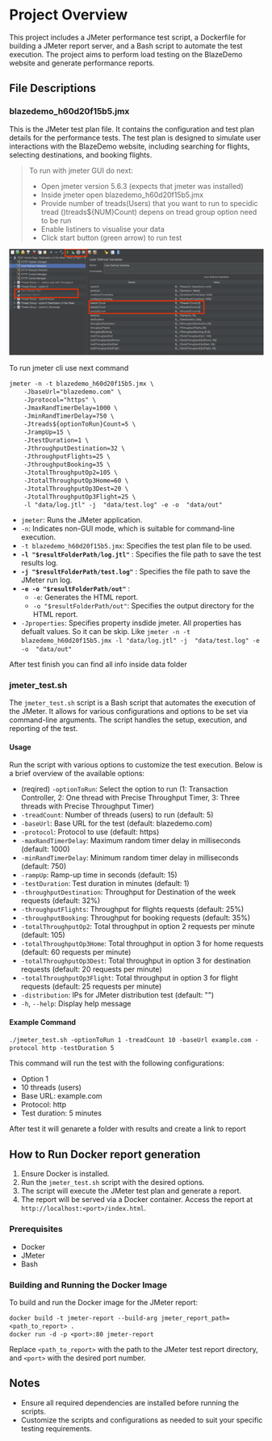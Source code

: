 
# Project Overview

This project includes a JMeter performance test script, a Dockerfile for building a JMeter report server, and a Bash script to automate the test execution. The project aims to perform load testing on the BlazeDemo website and generate performance reports.

## File Descriptions

### blazedemo_h60d20f15b5.jmx

This is the JMeter test plan file. It contains the configuration and test plan details for the performance tests. The test plan is designed to simulate user interactions with the BlazeDemo website, including searching for flights, selecting destinations, and booking flights.

> To run with jmeter GUI do next: 
>
> * Open jmeter version 5.6.3 (expects that jmeter was installed)
> * Inside jmeter open blazedemo_h60d20f15b5.jmx
> * Provide number of treads(Users) that you want to run to specidic tread ()treads${NUM}Count) depens on tread group option need to be run
> * Enable listiners to visualise your data
> * Click start button (green arrow) to run test

![1718963300746](image/readme/1718963300746.png)

To run jmeter cli use next command 

```
jmeter -n -t blazedemo_h60d20f15b5.jmx \
    -JbaseUrl="blazedemo.com" \
    -Jprotocol="https" \
    -JmaxRandTimerDelay=1000 \
    -JminRandTimerDelay=750 \
    -Jtreads${optionToRun}Count=5 \
    -JrampUp=15 \
    -JtestDuration=1 \
    -JthroughputDestination=32 \
    -JthroughputFlights=25 \
    -JthroughputBooking=35 \
    -JtotalThroughputOp2=105 \
    -JtotalThroughputOp3Home=60 \
    -JtotalThroughputOp3Dest=20 \
    -JtotalThroughputOp3Flight=25 \
    -l "data/log.jtl" -j  "data/test.log" -e -o  "data/out"
```

* `jmeter`: Runs the JMeter application.
* `-n`: Indicates non-GUI mode, which is suitable for command-line execution.
* `-t blazedemo_h60d20f15b5.jmx`: Specifies the test plan file to be used.
* **`-l "$resultFolderPath/log.jtl"`** : Specifies the file path to save the test results log.
* **`-j "$resultFolderPath/test.log"`** : Specifies the file path to save the JMeter run log.
* **`-e -o "$resultFolderPath/out"`** :
  * `-e`: Generates the HTML report.
  * `-o "$resultFolderPath/out"`: Specifies the output directory for the HTML report.
* `-Jproperties`: Specifies property insdide jmeter. All properties has defualt values. So it can be skip. Like `jmeter -n -t blazedemo_h60d20f15b5.jmx -l "data/log.jtl" -j  "data/test.log" -e -o  "data/out"`

After test finish you can find all info inside data folder

### jmeter_test.sh

The `jmeter_test.sh` script is a Bash script that automates the execution of the JMeter. It allows for various configurations and options to be set via command-line arguments. The script handles the setup, execution, and reporting of the test.

#### Usage

Run the script with various options to customize the test execution. Below is a brief overview of the available options:

* (reqired) `-optionToRun`: Select the option to run (1: Transaction Controller, 2: One thread with Precise Throughput Timer, 3: Three threads with Precise Throughput Timer)
* `-treadCount`: Number of threads (users) to run (default: 5)
* `-baseUrl`: Base URL for the test (default: blazedemo.com)
* `-protocol`: Protocol to use (default: https)
* `-maxRandTimerDelay`: Maximum random timer delay in milliseconds (default: 1000)
* `-minRandTimerDelay`: Minimum random timer delay in milliseconds (default: 750)
* `-rampUp`: Ramp-up time in seconds (default: 15)
* `-testDuration`: Test duration in minutes (default: 1)
* `-throughputDestination`: Throughput for Destination of the week requests (default: 32%)
* `-throughputFlights`: Throughput for flights requests (default: 25%)
* `-throughputBooking`: Throughput for booking requests (default: 35%)
* `-totalThroughputOp2`: Total throughput in option 2 requests per minute (default: 105)
* `-totalThroughputOp3Home`: Total throughput in option 3 for home requests (default: 60 requests per minute)
* `-totalThroughputOp3Dest`: Total throughput in option 3 for destination requests (default: 20 requests per minute)
* `-totalThroughputOp3Flight`: Total throughput in option 3 for flight requests (default: 25 requests per minute)
* `-distribution`: IPs for JMeter distribution test (default: "")
* `-h`, `--help`: Display help message

#### Example Command

```
./jmeter_test.sh -optionToRun 1 -treadCount 10 -baseUrl example.com -protocol http -testDuration 5

```

This command will run the test with the following configurations:

* Option 1
* 10 threads (users)
* Base URL: example.com
* Protocol: http
* Test duration: 5 minutes

After test it will genarete a folder with results and create a link to report 

## How to Run Docker report generation

1. Ensure Docker is installed.
2. Run the `jmeter_test.sh` script with the desired options.
3. The script will execute the JMeter test plan and generate a report.
4. The report will be served via a Docker container. Access the report at `http://localhost:<port>/index.html`.

### Prerequisites

* Docker
* JMeter
* Bash

### Building and Running the Docker Image

To build and run the Docker image for the JMeter report:

```
docker build -t jmeter-report --build-arg jmeter_report_path=<path_to_report> .
docker run -d -p <port>:80 jmeter-report

```

Replace `<path_to_report>` with the path to the JMeter test report directory, and `<port>` with the desired port number.

## Notes

* Ensure all required dependencies are installed before running the scripts.
* Customize the scripts and configurations as needed to suit your specific testing requirements.
